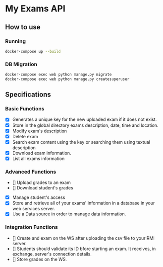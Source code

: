 # My Exams API

## How to use
### Running
```bash
docker-compose up --build
```

### DB Migration
```bash
docker-compose exec web python manage.py migrate
docker-compose exec web python manage.py createsuperuser
```

## Specifications
### Basic Functions
- [X] Generates a unique key for the new uploaded exam if it does not exist.
- [X] Store in the global directory exams description, date, time and location.
- [X] Modify exam's description
- [X] Delete exam
- [X] Search exam content using the key or searching them using textual description
- [X] Download exam information.
- [x] List all exams information

### Advanced Functions
- [] Upload grades to an exam
- [] Download student's grades
- [X] Manage student's access
- [X] Store and retrieve all of your exams' information in a database in your web services server.
- [X] Use a Data source in order to manage data information.

### Integration Functions
- [] Create and exam on the WS after uploading the csv file to your RMI server.
- [] Students should validate its ID bfore starting an exam. It receives, in exchange, server's connection details.
- [] Store grades on the WS.